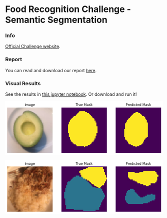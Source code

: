 # Food Recognition Challenge - Semantic Segmentation

### Info
[Official Challenge website](https://www.aicrowd.com/challenges/food-recognition-challenge).

### Report
You can read and download our report [here](https://github.com/lucamarini22/food-recognition-challenge/blob/main/res/report.pdf).

### Visual Results
See the results in [this jupyter notebook](https://github.com/lucamarini22/food-recognition-challenge/blob/main/food-segmentation-model.ipynb). Or download and run it!


![](https://github.com/lucamarini22/food-recognition-challenge/blob/main/res/images/binary.png)

![](https://github.com/lucamarini22/food-recognition-challenge/blob/main/res/images/multi.png)

